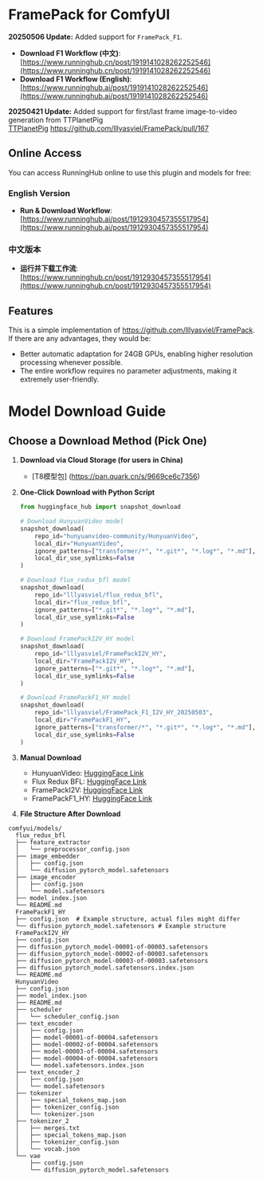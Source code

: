 # FramePack for ComfyUI

**20250506 Update:** Added support for `FramePack_F1`.
- **Download F1 Workflow (中文)**: [https://www.runninghub.cn/post/1919141028262252546](https://www.runninghub.cn/post/1919141028262252546)
- **Download F1 Workflow (English)**: [https://www.runninghub.ai/post/1919141028262252546](https://www.runninghub.ai/post/1919141028262252546)

**20250421 Update:** Added support for first/last frame image-to-video generation from TTPlanetPig  
[TTPlanetPig](https://github.com/TTPlanetPig) https://github.com/lllyasviel/FramePack/pull/167 

## Online Access
You can access RunningHub online to use this plugin and models for free:
### English Version
- **Run & Download Workflow**:  
  [https://www.runninghub.ai/post/1912930457355517954](https://www.runninghub.ai/post/1912930457355517954)
### 中文版本
- **运行并下载工作流**:  
  [https://www.runninghub.cn/post/1912930457355517954](https://www.runninghub.cn/post/1912930457355517954)

## Features  
This is a simple implementation of https://github.com/lllyasviel/FramePack. If there are any advantages, they would be:  
- Better automatic adaptation for 24GB GPUs, enabling higher resolution processing whenever possible.  
- The entire workflow requires no parameter adjustments, making it extremely user-friendly.  




# Model Download Guide

## Choose a Download Method (Pick One)

1. **Download via Cloud Storage (for users in China)**
   - [T8模型包] (https://pan.quark.cn/s/9669ce6c7356)
2. **One-Click Download with Python Script**
   ```python
   from huggingface_hub import snapshot_download

   # Download HunyuanVideo model
   snapshot_download(
       repo_id="hunyuanvideo-community/HunyuanVideo",
       local_dir="HunyuanVideo",
       ignore_patterns=["transformer/*", "*.git*", "*.log*", "*.md"],
       local_dir_use_symlinks=False
   )

   # Download flux_redux_bfl model
   snapshot_download(
       repo_id="lllyasviel/flux_redux_bfl",
       local_dir="flux_redux_bfl",
       ignore_patterns=["*.git*", "*.log*", "*.md"],
       local_dir_use_symlinks=False
   )

   # Download FramePackI2V_HY model
   snapshot_download(
       repo_id="lllyasviel/FramePackI2V_HY",
       local_dir="FramePackI2V_HY",
       ignore_patterns=["*.git*", "*.log*", "*.md"],
       local_dir_use_symlinks=False
   )

   # Download FramePackF1_HY model
   snapshot_download(
       repo_id="lllyasviel/FramePack_F1_I2V_HY_20250503",
       local_dir="FramePackF1_HY",
       ignore_patterns=["transformer/*", "*.git*", "*.log*", "*.md"],
       local_dir_use_symlinks=False
   )

3. **Manual Download**
   - HunyuanVideo: [HuggingFace Link](https://huggingface.co/hunyuanvideo-community/HunyuanVideo/tree/main)
   - Flux Redux BFL: [HuggingFace Link](https://huggingface.co/lllyasviel/flux_redux_bfl/tree/main)
   - FramePackI2V: [HuggingFace Link](https://huggingface.co/lllyasviel/FramePackI2V_HY/tree/main)
   - FramePackF1_HY: [HuggingFace Link](https://huggingface.co/lllyasviel/FramePack_F1_I2V_HY_20250503/tree/main)

4. **File Structure After Download**
```
comfyui/models/
  flux_redux_bfl
  ├── feature_extractor
  │   └── preprocessor_config.json
  ├── image_embedder
  │   ├── config.json
  │   └── diffusion_pytorch_model.safetensors
  ├── image_encoder
  │   ├── config.json
  │   └── model.safetensors
  ├── model_index.json
  └── README.md
  FramePackF1_HY
  ├── config.json  # Example structure, actual files might differ
  └── diffusion_pytorch_model.safetensors # Example structure
  FramePackI2V_HY
  ├── config.json
  ├── diffusion_pytorch_model-00001-of-00003.safetensors
  ├── diffusion_pytorch_model-00002-of-00003.safetensors
  ├── diffusion_pytorch_model-00003-of-00003.safetensors
  ├── diffusion_pytorch_model.safetensors.index.json
  └── README.md
  HunyuanVideo
  ├── config.json
  ├── model_index.json
  ├── README.md
  ├── scheduler
  │   └── scheduler_config.json
  ├── text_encoder
  │   ├── config.json
  │   ├── model-00001-of-00004.safetensors
  │   ├── model-00002-of-00004.safetensors
  │   ├── model-00003-of-00004.safetensors
  │   ├── model-00004-of-00004.safetensors
  │   └── model.safetensors.index.json
  ├── text_encoder_2
  │   ├── config.json
  │   └── model.safetensors
  ├── tokenizer
  │   ├── special_tokens_map.json
  │   ├── tokenizer_config.json
  │   └── tokenizer.json
  ├── tokenizer_2
  │   ├── merges.txt
  │   ├── special_tokens_map.json
  │   ├── tokenizer_config.json
  │   └── vocab.json
  └── vae
      ├── config.json
      └── diffusion_pytorch_model.safetensors
```
